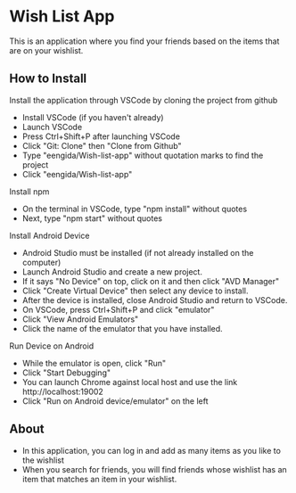 # Wish List App

This is an application where you find your friends based on the items that are on your wishlist.

## How to Install
Install the application through VSCode by cloning the project from github
* Install VSCode (if you haven't already)
* Launch VSCode
* Press Ctrl+Shift+P after launching VSCode
* Click "Git: Clone" then "Clone from Github"
* Type "eengida/Wish-list-app" without quotation marks to find the project
* Click "eengida/Wish-list-app"

Install npm
* On the terminal in VSCode, type "npm install" without quotes
* Next, type "npm start" without quotes

Install Android Device
* Android Studio must be installed (if not already installed on the computer)
* Launch Android Studio and create a new project. 
* If it says "No Device" on top, click on it and then click "AVD Manager"
* Click "Create Virtual Device" then select any device to install.
* After the device is installed, close Android Studio and return to VSCode.
* On VSCode, press Ctrl+Shift+P and click "emulator"
* Click "View Android Emulators"
* Click the name of the emulator that you have installed.

Run Device on Android
* While the emulator is open, click "Run"
* Click "Start Debugging"
* You can launch Chrome against local host and use the link http://localhost:19002
* Click "Run on Android device/emulator" on the left

## About
* In this application, you can log in and add as many items as you like to the wishlist
* When you search for friends, you will find friends whose wishlist has an item that matches an item in your wishlist.